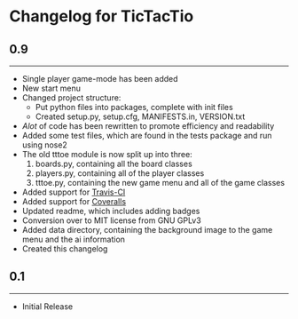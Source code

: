 # Changelog for TicTacTio

## 0.9
---

* Single player game-mode has been added
* New start menu
* Changed project structure:
    * Put python files into packages, complete with init files
    * Created setup.py, setup.cfg, MANIFESTS.in, VERSION.txt
* *Alot* of code has been rewritten to promote efficiency and readability
* Added some test files, which are found in the tests package and run using nose2
* The old tttoe module is now split up into three:
    1. boards.py, containing all the board classes
    2. players.py, containing all of the player classes
    3. tttoe.py, containing the new game menu and all of the game classes
* Added support for [Travis-CI](https://www.travis-ci.org/)
* Added support for [Coveralls](https://www.coveralls.io)
* Updated readme, which includes adding badges
* Conversion over to MIT license from GNU GPLv3
* Added data directory, containing the background image to the game menu and the ai information
* Created this changelog

## 0.1
---

* Initial Release